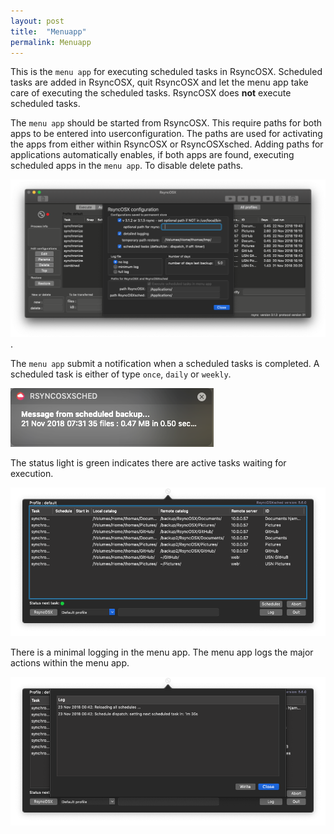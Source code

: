 ```yaml
---
layout: post
title:  "Menuapp"
permalink: Menuapp
---
```


This is the `menu app` for executing scheduled tasks in RsyncOSX. Scheduled tasks are added in RsyncOSX, quit RsyncOSX and let the menu app take care of executing the scheduled tasks. RsyncOSX does **not** execute scheduled tasks.

The `menu app` should be started from RsyncOSX. This require paths for both apps to be entered into userconfiguration.  The paths are used for activating the apps from either within RsyncOSX or RsyncOSXsched. Adding paths for applications automatically enables, if both apps are found, executing scheduled apps in the `menu app`. To disable delete paths.

![](/images/RsyncOSX/master/menuapp/userconfig.png).

The `menu app` submit a notification when a scheduled tasks is completed. A scheduled task is either of type `once`, `daily` or `weekly`.

![](/images/RsyncOSX/master/menuapp/notifications.png)

The status light is green indicates there are active tasks waiting for execution.

![](/images/RsyncOSX/master/menuapp/menuapp1.png)

There is a minimal logging in the menu app. The menu app logs the major actions within the menu app.

![](/images/RsyncOSX/master/menuapp/menuapp2.png)
